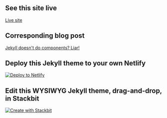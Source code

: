 ## See this site live

[Live site](https://jekyll-wysiwyg-site-builder.netlify.app/)

## Corresponding blog post

[Jekyll doesn't do components?  Liar!](https://katiekodes.com/jekyll-components-wysiwyg/)

## Deploy this Jekyll theme to your own Netlify

[![Deploy to Netlify](https://www.netlify.com/img/deploy/button.svg)](https://app.netlify.com/start/deploy?repository=https://github.com/kkgthb/web-site-jekyll-03-wysiwyg)

## Edit this WYSIWYG Jekyll theme, drag-and-drop, in Stackbit

[![Create with Stackbit](https://assets.stackbit.com/badge/create-with-stackbit.svg)](https://app.stackbit.com/create?theme=https://github.com/kkgthb/web-site-jekyll-03-wysiwyg)